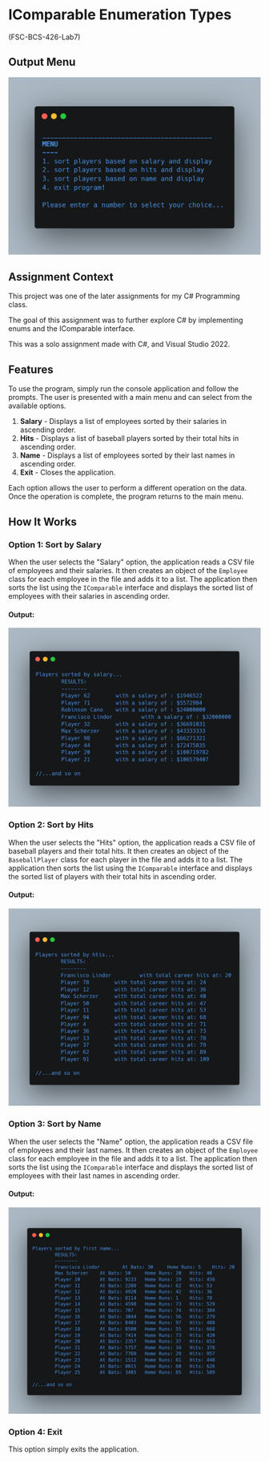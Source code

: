 # IComparable Enumeration Types

(FSC-BCS-426-Lab7)

## Output Menu

![Output Menu](images/outputMenu.png)

## Assignment Context

This project was one of the later assignments for my C# Programming class.

The goal of this assignment was to further explore C# by implementing enums and the IComparable interface. 

This was a solo assignment made with C#, and Visual Studio 2022.

## Features

To use the program, simply run the console application and follow the prompts. 
The user is presented with a main menu and can select from the available options.

1. **Salary** - Displays a list of employees sorted by their salaries in ascending order. 
2. **Hits** - Displays a list of baseball players sorted by their total hits in ascending order.
3. **Name** - Displays a list of employees sorted by their last names in ascending order.
4. **Exit** - Closes the application.

Each option allows the user to perform a different operation on the data.
Once the operation is complete, the program returns to the main menu.

## How It Works

### Option 1: Sort by Salary

When the user selects the "Salary" option, the application reads a CSV file of employees and their salaries. 
It then creates an object of the `Employee` class for each employee in the file and adds it to a list. 
The application then sorts the list using the `IComparable` interface and displays the sorted list of employees with their salaries in ascending order.

#### Output:
![Output1](images/option1.png)

### Option 2: Sort by Hits

When the user selects the "Hits" option, the application reads a CSV file of baseball players and their total hits. 
It then creates an object of the `BaseballPlayer` class for each player in the file and adds it to a list. 
The application then sorts the list using the `IComparable` interface and displays the sorted list of players with their total hits in ascending order.

#### Output:
![Output2](images/option2.png)

### Option 3: Sort by Name

When the user selects the "Name" option, the application reads a CSV file of employees and their last names. 
It then creates an object of the `Employee` class for each employee in the file and adds it to a list. 
The application then sorts the list using the `IComparable` interface and displays the sorted list of employees with their last names in ascending order.

#### Output:
![Output3](images/option3.png)

### Option 4: Exit

This option simply exits the application.
